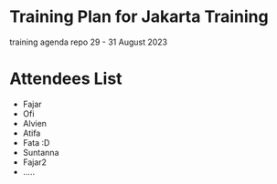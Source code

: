 # Training Plan for Jakarta Training
training agenda repo
29 - 31 August 2023

# Attendees List

- Fajar
- Ofi
- Alvien
- Atifa
- Fata :D
- Suntanna
- Fajar2
- .....
